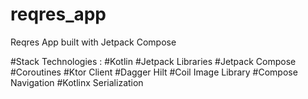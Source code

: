 # reqres_app

Reqres App built with Jetpack Compose

#Stack Technologies : 
#Kotlin 
#Jetpack Libraries 
#Jetpack Compose
#Coroutines 
#Ktor Client 
#Dagger Hilt 
#Coil Image Library
#Compose Navigation 
#Kotlinx Serialization 
